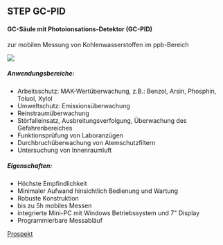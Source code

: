 STEP GC-PID
-----------

#### GC-Säule mit Photoionsations-Detektor (GC-PID)
zur mobilen Messung von Kohlenwasserstoffen im ppb-Bereich

![](../media/img/pid2.jpg)

##### Anwendungsbereiche:
*	Arbeitsschutz: MAK-Wertüberwachung, z.B.: Benzol, Arsin, Phosphin, Toluol, Xylol
*	Umweltschutz: Emissionsüberwachung
*	Reinstraumüberwachung
*	Störfalleinsatz, Ausbreitungsverfolgung, Überwachung des Gefahrenbereiches
*	Funktionsprüfung von Laboranzügen
*	Durchbruchüberwachung von Atemschutzfiltern
*	Untersuchung von Innenraumluft

##### Eigenschaften:
*	Höchste Empfindlichkeit
*	Minimaler Aufwand hinsichtlich Bedienung und Wartung
*	Robuste Konstruktion
*	bis zu 5h mobiles Messen 
*	integrierte Mini-PC mit Windows Betriebssystem und 7" Display
*	Programmierbare Messabläuf

[Prospekt](../media/pdf/ims.pdf)